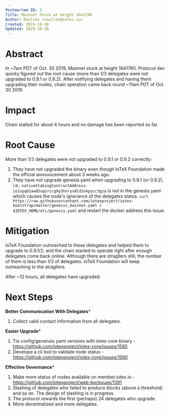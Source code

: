 ```yaml
---
Postmortem ID: 2
Title: Mainnet Stuck at Height 1641780
Author: Raullen <raullen@iotex.io>
Created: 2019-10-30
Updated: 2019-10-30
---
```


# Abstract

In ~7am PDT of Oct. 30 2019, Mainnet stuck at height 1641780. Protocol dev quicky figured out the root cause (more than 1/3 delegates were not upgraded to 0.9.1 or 0.9.2). After notifying delegates and having them upgrading their nodes, chain operation came back round ~11am PDT of Oct. 30 2019. 

# Impact
Chain stalled for about 4 hours and no damage has been reported so far.

# Root Cause
More than 1/3 delegates were not upgraded to 0.9.1 or 0.9.2 correctly:
1. They have not upgraded the binary even though IoTeX Foundation made the official announcement about 3 weeks ago.
2. They have not upgrade genesis.yaml when upgrading to 0.9.1 (or 0.9.2), i.e., `nativeStakingContractAddress: io1xpq62aw85uqzrccg9y5hnryv8ld2nkpycc3gza` is not in the genesis.yaml which causes the node's ignorance of the delegates status. `curl https://raw.githubusercontent.com/iotexproject/iotex-bootstrap/master/genesis_mainnet.yaml > $IOTEX_HOME/etc/genesis.yaml` and restart the docker address this issue.


# Mitigation
IoTeX Foundation outreached to these delegates and helped them to upgrade to 0.9.1/2; and the chain started to operate right after enough delegates come back online. Although there are stragllers still, the number of them is less than 1/3 of delegates. IoTeX Foundation will keep outreaching to the stragllers. 

After ~12 hours, all delegates have upgraded.

# Next Steps
**Better Communication With Delegates***
1. Collect valid contact information from all delegates.

**Easier Upgrade***
1. Tie config/genensis yaml versions with iotex-core binary - https://github.com/iotexproject/iotex-core/issues/1585
2. Develope a cli tool to validate node status - https://github.com/iotexproject/iotex-core/issues/1590

**Effective Governance***
1. Make more status of nodes available on member.iotex.io - https://github.com/iotexproject/web-bp/issues/1391
2. Slashing of delegates who failed to produce blocks (above a threshold) and so on. The design of slashing is in progress.
3. The protocol rewards the first (perhaps) 24 delegates who upgrade.
4. More decentralized and more delegates.
